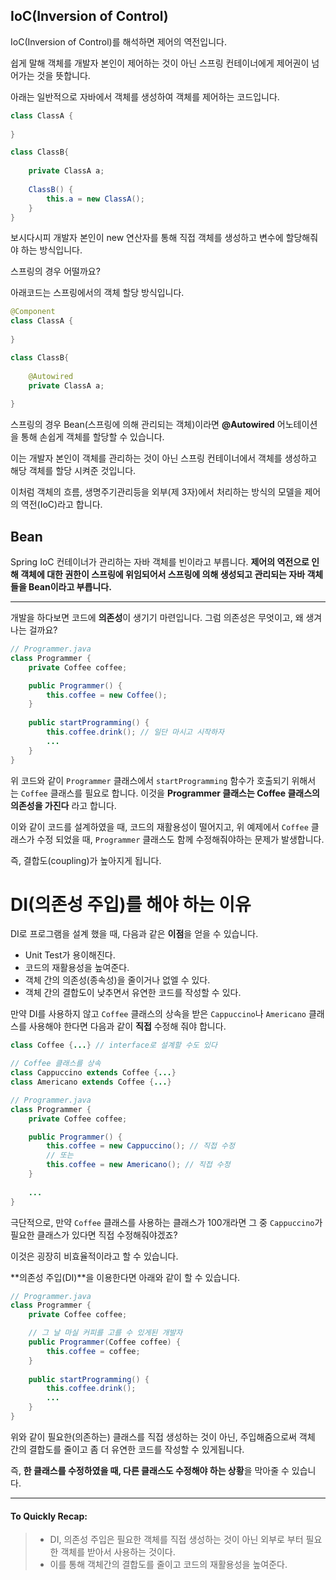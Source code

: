 ## IoC(Inversion of Control)

IoC(Inversion of Control)를 해석하면 제어의 역전입니다.

쉽게 말해 객체를 개발자 본인이 제어하는 것이 아닌 스프링 컨테이너에게 제어권이 넘어가는 것을 뜻합니다.

아래는 일반적으로 자바에서 객체를 생성하여 객체를 제어하는 코드입니다.

```java
class ClassA {
		
}

class ClassB{
	
    private ClassA a;
    
    ClassB() {
    	this.a = new ClassA();
    }
}
```

보시다시피 개발자 본인이 new 연산자를 통해 직접 객체를 생성하고 변수에 할당해줘야 하는 방식입니다.

스프링의 경우 어떨까요?

아래코드는 스프링에서의 객체 할당 방식입니다.

```java
@Component
class ClassA {
		
}

class ClassB{
	
    @Autowired
    private ClassA a;
 
}
```

스프링의 경우 Bean(스프링에 의해 관리되는 객체)이라면 **@Autowired** 어노테이션을 통해 손쉽게 객체를 할당할 수 있습니다.

이는 개발자 본인이 객체를 관리하는 것이 아닌 스프링 컨테이너에서 객체를 생성하고 해당 객체를 할당 시켜준 것입니다.

이처럼 객체의 흐름, 생명주기관리등을 외부(제 3자)에서 처리하는 방식의 모델을 제어의 역전(IoC)라고 합니다.


## Bean

Spring IoC 컨테이너가 관리하는 자바 객체를 빈이라고 부릅니다. **제어의 역전으로 인해 객체에 대한 권한이 스프링에 위임되어서 스프링에 의해 생성되고 관리되는 자바 객체들을 Bean이라고 부릅니다.**


---


개발을 하다보면 코드에 **의존성**이 생기기 마련입니다. 그럼 의존성은 무엇이고, 왜 생겨나는 걸까요?


```java
// Programmer.java
class Programmer {
    private Coffee coffee;

    public Programmer() {
    	this.coffee = new Coffee();
    }
    
    public startProgramming() {
    	this.coffee.drink(); // 일단 마시고 시작하자
        ...
    }
}
```

위 코드와 같이 `Programmer` 클래스에서 `startProgramming` 함수가 호출되기 위해서는 `Coffee` 클래스를 필요로 합니다. 이것을 **Programmer 클래스는 Coffee 클래스의 의존성을 가진다** 라고 합니다.

이와 같이 코드를 설계하였을 때, 코드의 재활용성이 떨어지고, 위 예제에서 `Coffee` 클래스가 수정 되었을 때, `Programmer` 클래스도 함께 수정해줘야하는 문제가 발생합니다.

즉, 결합도(coupling)가 높아지게 됩니다.


# DI(의존성 주입)를 해야 하는 이유

DI로 프로그램을 설계 했을 때, 다음과 같은 **이점**을 얻을 수 있습니다.

-   Unit Test가 용이해진다.
-   코드의 재활용성을 높여준다.
-   객체 간의 의존성(종속성)을 줄이거나 없엘 수 있다.
-   객체 간의 결합도이 낮추면서 유연한 코드를 작성할 수 있다.

만약 DI를 사용하지 않고 `Coffee` 클래스의 상속을 받은 `Cappuccino`나 `Americano` 클래스를 사용해야 한다면 다음과 같이 **직접** 수정해 줘야 합니다.

```java
class Coffee {...} // interface로 설계할 수도 있다

// Coffee 클래스를 상속
class Cappuccino extends Coffee {...}
class Americano extends Coffee {...}

// Programmer.java
class Programmer {
    private Coffee coffee;

    public Programmer() {
    	this.coffee = new Cappuccino(); // 직접 수정
        // 또는 
        this.coffee = new Americano(); // 직접 수정
    }
    
    ...
}
```

극단적으로, 만약 `Coffee` 클래스를 사용하는 클래스가 100개라면 그 중 `Cappuccino`가 필요한 클래스가 있다면 직접 수정해줘야겠죠? 

이것은 굉장히 비효율적이라고 할 수 있습니다.

**의존성 주입(DI)**을 이용한다면 아래와 같이 할 수 있습니다.

```java
// Programmer.java
class Programmer {
    private Coffee coffee;

    // 그 날 마실 커피를 고를 수 있게된 개발자
    public Programmer(Coffee coffee) {
    	this.coffee = coffee;
    }
    
    public startProgramming() {
    	this.coffee.drink();
        ...
    }
}
```

위와 같이 필요한(의존하는) 클래스를 직접 생성하는 것이 아닌, 주입해줌으로써 객체 간의 결합도를 줄이고 좀 더 유연한 코드를 작성할 수 있게됩니다.

즉, **한 클래스를 수정하였을 때, 다른 클래스도 수정해야 하는 상황**을 막아줄 수 있습니다.

---

#### To Quickly Recap:
> 
> -   DI, 의존성 주입은 필요한 객체를 직접 생성하는 것이 아닌 외부로 부터 필요한 객체를 받아서 사용하는 것이다.
> -   이를 통해 객체간의 결합도를 줄이고 코드의 재활용성을 높여준다.
> 